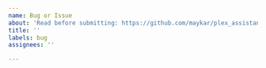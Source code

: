 ```yaml
---
name: Bug or Issue
about: 'Read before submitting: https://github.com/maykar/plex_assistant/blob/master/troubleshooting.md'
title: ''
labels: bug
assignees: ''

---
```


<!---
If you haven't read the troubleshooting guide, please do so before posting your issue:
https://github.com/maykar/plex_assistant/blob/master/troubleshooting.md
-->
